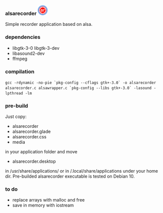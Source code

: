 ### alsarecorder ![Alsa Recorder Logo](/media/alsarecorder-icon.png)
Simple recorder application based on alsa.

### dependencies
* libgtk-3-0 libgtk-3-dev
* libasound2-dev
* ffmpeg

### compilation
```gcc -rdynamic -no-pie `pkg-config --cflags gtk+-3.0` -o alsarecorder alsarecorder.c alsawrapper.c `pkg-config --libs gtk+-3.0` -lasound -lpthread -lm```

### pre-build
Just copy:    
* alsarecorder  
* alsarecorder.glade  
* alsarecorder.css  
* media

in your application folder and move  
  
* alsarecorder.desktop
  
in /usr/share/applications/ or in /.local/share/applications under your home dir. Pre-builded alsarecorder executable is tested on Debian 10.

### to do
* replace arrays with malloc and free  
* save in memory with iostream  

